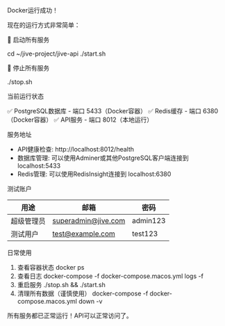 Docker运行成功！

  现在的运行方式非常简单：

  🚀 启动所有服务

  cd ~/jive-project/jive-api
  ./start.sh

  🛑 停止所有服务

  ./stop.sh

  当前运行状态

  ✅ PostgreSQL数据库 - 端口 5433（Docker容器）
  ✅ Redis缓存 - 端口 6380（Docker容器）
  ✅ API服务 - 端口 8012（本地运行）

  服务地址

  - API健康检查: http://localhost:8012/health
  - 数据库管理: 可以使用Adminer或其他PostgreSQL客户端连接到 localhost:5433
  - Redis管理: 可以使用RedisInsight连接到 localhost:6380

  测试账户

  | 用途    | 邮箱                  | 密码       |
  |-------|---------------------|----------|
  | 超级管理员 | superadmin@jive.com | admin123 |
  | 测试用户  | test@example.com    | test123  |

  日常使用

  1. 查看容器状态
  docker ps
  2. 查看日志
  docker-compose -f docker-compose.macos.yml logs -f
  3. 重启服务
  ./stop.sh && ./start.sh
  4. 清理所有数据（谨慎使用）
  docker-compose -f docker-compose.macos.yml down -v

  所有服务都已正常运行！API可以正常访问了。
